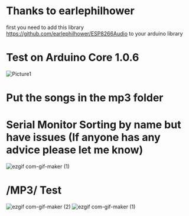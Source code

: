 # Thanks to earlephilhower
 first you need to add this library  https://github.com/earlephilhower/ESP8266Audio  to your arduino library  

# Test on Arduino Core 1.0.6
![Picture1](https://user-images.githubusercontent.com/112551307/206854240-9d40d1b2-8f4f-4077-bfad-4edda1b14be3.png)

# Put the songs in the mp3 folder
#  Serial Monitor Sorting by name but have issues (If anyone has any advice please let me know)

![ezgif com-gif-maker (1)](https://user-images.githubusercontent.com/112551307/206898104-6a110527-6590-4210-a48a-78132345c9b5.gif)
# /MP3/  Test  
![ezgif com-gif-maker (2)](https://user-images.githubusercontent.com/112551307/206856527-fec9207a-6bdb-4e09-a76b-b9a89cae08ae.gif)
![ezgif com-gif-maker (1)](https://user-images.githubusercontent.com/112551307/206856221-d880dc4e-6a72-44c7-bc2a-603688385aac.gif)                                    
